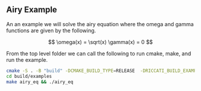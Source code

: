 ## Airy Example

An an example we will solve the airy equation where the omega and gamma functions are given by the following.

$$
\omega(x) = \sqrt(x)
\gamma(x) = 0
$$

From the top level folder we can call the following to run cmake, make, and run the example.

```bash
cmake -S . -B "build" -DCMAKE_BUILD_TYPE=RELEASE  -DRICCATI_BUILD_EXAMPLES=ON 
cd build/examples
make airy_eq && ./airy_eq
```